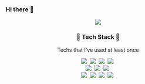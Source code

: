 ### Hi there 👋
<p align="center"><img src="https://user-images.githubusercontent.com/68328998/125489801-a904c420-78d4-4f59-af06-fb6015871244.gif"></p>

<h3 align="center">🔧 Tech Stack 🔨</h3>

<p align="center"> Techs that I've used at least once </p>

<p align="center">
    <img src="https://img.shields.io/badge/SpringBoot-6DB33F?style=flat-square&logo=SpringBoot&logoColor=white"/></a>&nbsp 
    <img src="https://img.shields.io/badge/JAVA-EDD200?style=flat-square&logo=Java&logoColor=#007396"/></a>&nbsp 
    <img src="https://img.shields.io/badge/C-2478FF?style=flat-square&logo=C&logoColor=#A8B9CC"/></a>&nbsp
    <img src="https://img.shields.io/badge/R-489CFF?style=flat-square&logo=R&logoColor=#276DC3"/></a>&nbsp
    </br>
    <img src="https://img.shields.io/badge/HTML5-FF4848?style=flat-square&logo=HTML5&logoColor=#E34F26"/></a>&nbsp
    <img src="https://img.shields.io/badge/CSS3-0054FF?style=flat-square&logo=CSS3&logoColor=#1572B6"/></a>&nbsp
    <img src="https://img.shields.io/badge/JavaScript-FFE400?style=flat-square&logo=JavaScript&logoColor=#000000"/></a>&nbsp
    </br>
    <img src="https://img.shields.io/badge/React-61DAFB?style=flat-square&logo=React&logoColor=#000000"/></a>&nbsp
    <img src="https://img.shields.io/badge/Django-FF7012?style=flat-square&logo=Django&logoColor=#092E20"/></a>&nbsp
    <img src="https://img.shields.io/badge/Node.js-47C83E?style=flat-square&logo=Node.js&logoColor=#339933"/></a>&nbsp
    <img src="https://img.shields.io/badge/MySQL-B2CCFF?style=flat-square&logo=MySQL&logoColor=#4479A1"/></a>&nbsp
    </br>
    </br>
    </br>
  
<!--
**RillA-16/RillA-16** is a ✨ _special_ ✨ repository because its `README.md` (this file) appears on your GitHub profile.

Here are some ideas to get you started:

- 🔭 I’m currently working on ...
- 🌱 I’m currently learning ...
- 👯 I’m looking to collaborate on ...
- 🤔 I’m looking for help with ...
- 💬 Ask me about ...
- 📫 How to reach me: ...
- 😄 Pronouns: ...
- ⚡ Fun fact: ...
-->
